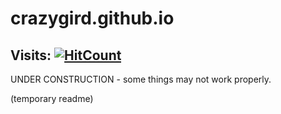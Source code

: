 # crazygird.github.io

## Visits:   [![HitCount](https://hits.dwyl.com/Crazygird/Crazygirdgithubio.svg?style=flat-square&show=unique)](http://hits.dwyl.com/Crazygird/Crazygirdgithubio)


UNDER CONSTRUCTION - some things may not work properly.

(temporary readme)
